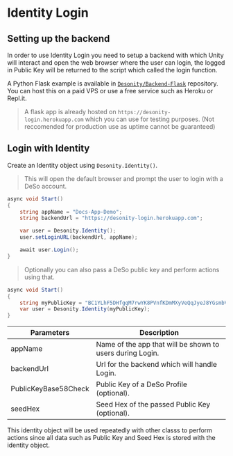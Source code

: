 # Identity Login

## Setting up the backend

In order to use Identity Login you need to setup a backend with which Unity will interact and open the web browser where the user can login, the logged in Public Key will be returned to the script which called the login function.

A Python Flask example is available in [`Desonity/Backend-Flask`](https://github.com/Desonity/Backend-Flask) repository. You can host this on a paid VPS or use a free service such as Heroku or Repl.it.

> A flask app is already hosted on `https://desonity-login.herokuapp.com` which you can use for testing purposes. (Not reccomended for production use as uptime cannot be guaranteed)

## Login with Identity

Create an Identity object using `Desonity.Identity()`.

> This will open the default browser and prompt the user to login with a DeSo account.

```cs
async void Start()
{
    string appName = "Docs-App-Demo";
    string backendUrl = "https://desonity-login.herokuapp.com";

    var user = Desonity.Identity();
    user.setLoginURL(backendUrl, appName);

    await user.Login();
}
```

> Optionally you can also pass a DeSo public key and perform actions using that.

```cs
async void Start()
{
    string myPublicKey = "BC1YLhF5DHfgqM7rwYK8PVnfKDmMXyVeQqJyeJ8YGsmbVb14qTm123G";
    var user = Desonity.Identity(myPublicKey);
}
```

Parameters           | Description
----------           | -----------
appName              | Name of the app that will be shown to users during Login.
backendUrl           | Url for the backend which will handle Login.
PublicKeyBase58Check | Public Key of a DeSo Profile (optional).
seedHex              | Seed Hex of the passed Public Key (optional).

<aside class="notice">
This identity object will be used repeatedly with other classs to perform actions since all data such as Public Key and Seed Hex is stored with the identity object.
</aside>

